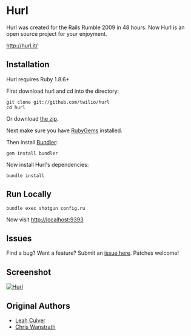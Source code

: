 Hurl
====

Hurl was created for the Rails Rumble 2009 in 48 hours.
Now Hurl is an open source project for your enjoyment.

<http://hurl.it/>


Installation
------------

Hurl requires Ruby 1.8.6+

First download hurl and cd into the directory:

    git clone git://github.com/twilio/hurl
    cd hurl

Or download [the zip](http://github.com/twilio/hurl/zipball/master).

Next make sure you have [RubyGems](https://rubygems.org/pages/download) installed.

Then install [Bundler](http://gembundler.com/):

    gem install bundler

Now install Hurl's dependencies:

    bundle install


Run Locally
-----------

    bundle exec shotgun config.ru

Now visit <http://localhost:9393>


Issues
------

Find a bug? Want a feature? Submit an [issue
here](http://github.com/twilio/hurl/issues). Patches welcome!


Screenshot
----------

[![Hurl](http://img.skitch.com/20091020-xtiqtj4eajuxs43iu5h3be7upj.png)](http://hurl.it)


Original Authors
-------

* [Leah Culver][2]
* [Chris Wanstrath][3]


[1]: http://r09.railsrumble.com/
[2]: http://github.com/leah
[3]: http://github.com/defunkt
